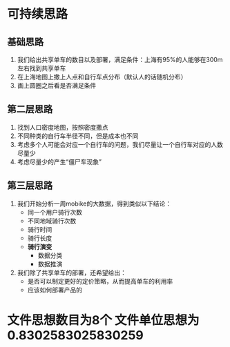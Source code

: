 # 可持续思路

## 基础思路

1. 我们给出共享单车的数目以及部署，满足条件：上海有95%的人能够在300m左右找到共享单车
2. 在上海地图上撒上人点和自行车点分布（默认人的话随机分布）
3. 画上圆圈之后看是否满足条件

## 第二层思路

1. 找到人口密度地图，按照密度撒点
2. 不同种类的自行车半径不同，但是成本也不同
3. 考虑多个人可能会对应一个自行车的问题，我们尽量让一个自行车对应的人数尽量少
4. 考虑尽量少的产生“僵尸车现象”

## 第三层思路

1. 我们开始分析一周mobike的大数据，得到类似以下结论：
   * 同一个用户骑行次数
   * 不同地域骑行次数
   * 骑行时间
   * 骑行长度
   * **骑行演变**
     * 数据分类
     * 数据推演
2. 我们除了共享单车的部署，还希望给出：
   * 是否可以制定更好的定价策略，从而提高单车的利用率
   * 应该如何部署产品的



# 文件思想数目为8个 文件单位思想为0.8302583025830259